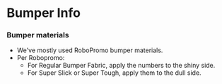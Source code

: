 # Bumper Info

### Bumper materials
* We've mostly used RoboPromo bumper materials.
* Per Robopromo:
  * For Regular Bumper Fabric, apply the numbers to the shiny side.
  * For Super Slick or Super Tough, apply them to the dull side.
